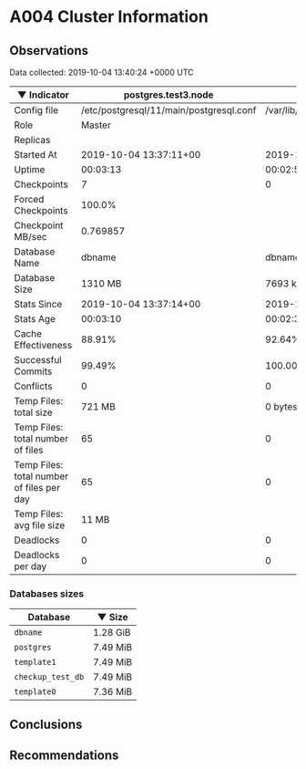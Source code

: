 # A004 Cluster Information #

## Observations ##
Data collected: 2019-10-04 13:40:24 +0000 UTC  

|&#9660;&nbsp;Indicator | postgres.test3.node | postgres.test1.node | postgres.test2.node |
|--------|-------|-------- |-------- |
|Config file |/etc/postgresql/11/main/postgresql.conf|/var/lib/postgresql/11/data1/postgresql.conf|/var/lib/postgresql/11/data2/postgresql.conf|
|Role |Master|<no value>|<no value>|
|Replicas ||<no value>|<no value>|
|Started At |2019-10-04&nbsp;13:37:11+00|2019-10-04 13:37:18+00|2019-10-04 13:37:22+00|
|Uptime |00:03:13|00:02:53|00:02:56|
|Checkpoints |7|0|0|
|Forced Checkpoints |100.0%|<no value>|<no value>|
|Checkpoint MB/sec |0.769857|<no value>|<no value>|
|Database Name |dbname|dbname|dbname|
|Database Size |1310&nbsp;MB|7693 kB|7701 kB|
|Stats Since |2019-10-04&nbsp;13:37:14+00|2019-10-04 13:37:40+00|2019-10-04 13:37:40+00|
|Stats Age |00:03:10|00:02:32|00:02:39|
|Cache Effectiveness |88.91%|92.64%|92.64%|
|Successful Commits |99.49%|100.00%|100.00%|
|Conflicts |0|0|0|
|Temp Files: total size |721&nbsp;MB|0 bytes|0 bytes|
|Temp Files: total number of files |65|0|0|
|Temp Files: total number of files per day |65|0|0|
|Temp Files: avg file size |11&nbsp;MB|<no value>|<no value>|
|Deadlocks |0|0|0|
|Deadlocks per day |0|0|0|


### Databases sizes ###

| Database | &#9660;&nbsp;Size |
|----------|--------|
| `dbname` | 1.28&nbsp;GiB |
| `postgres` | 7.49&nbsp;MiB |
| `template1` | 7.49&nbsp;MiB |
| `checkup_test_db` | 7.49&nbsp;MiB |
| `template0` | 7.36&nbsp;MiB |


## Conclusions ##


## Recommendations ##

